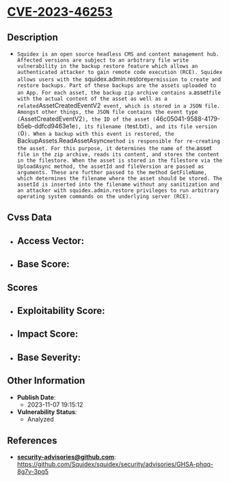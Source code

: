 
# [CVE-2023-46253](https://github.com/Squidex/squidex/security/advisories/GHSA-phqq-8g7v-3pg5)

## Description

- `Squidex is an open source headless CMS and content management hub. Affected versions are subject to an arbitrary file write vulnerability in the backup restore feature which allows an authenticated attacker to gain remote code execution (RCE). Squidex allows users with the `squidex.admin.restore` permission to create and restore backups. Part of these backups are the assets uploaded to an App. For each asset, the backup zip archive contains a `.asset` file with the actual content of the asset as well as a related `AssetCreatedEventV2` event, which is stored in a JSON file. Amongst other things, the JSON file contains the event type (`AssetCreatedEventV2`), the ID of the asset (`46c05041-9588-4179-b5eb-ddfcd9463e1e`), its filename (`test.txt`), and its file version (`0`). When a backup with this event is restored, the `BackupAssets.ReadAssetAsync` method is responsible for re-creating the asset. For this purpose, it determines the name of the `.asset` file in the zip archive, reads its content, and stores the content in the filestore. When the asset is stored in the filestore via the UploadAsync method, the assetId and fileVersion are passed as arguments. These are further passed to the method GetFileName, which determines the filename where the asset should be stored. The assetId is inserted into the filename without any sanitization and an attacker with squidex.admin.restore privileges to run arbitrary operating system commands on the underlying server (RCE).`

## Cvss Data

- **Access Vector**:
  - 
- **Base Score**:
  - 

## Scores

- **Exploitability Score**:
  - 
- **Impact Score**:
  - 
- **Base Severity**:
  - 

## Other Information

- **Publish Date**:
  - 2023-11-07 19:15:12
- **Vulnerability Status**:
  - Analyzed

## References

- **security-advisories@github.com**: https://github.com/Squidex/squidex/security/advisories/GHSA-phqq-8g7v-3pg5
